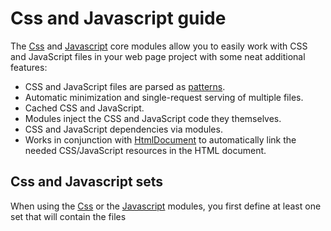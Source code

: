 # Css and Javascript guide

The [Css](../../reference/core-modules/css/) and [Javascript](../../reference/core-modules/javascript.md) core modules allow you to easily work with CSS and JavaScript files in your web page project with some neat additional features:

* CSS and JavaScript files are parsed as [patterns](../../architecture/patterns/).
* Automatic minimization and single-request serving of multiple files.
* Cached CSS and JavaScript.
* Modules inject the CSS and JavaScript code they themselves.
* CSS and JavaScript dependencies via modules.
* Works in conjunction with [HtmlDocument](../../reference/core-modules/htmldocument/) to automatically link the needed CSS/JavaScript resources in the HTML document.

## Css and Javascript sets

When using the [Css](../../reference/core-modules/css/) or the [Javascript](../../reference/core-modules/javascript.md) modules, you first define at least one set that will contain the files

